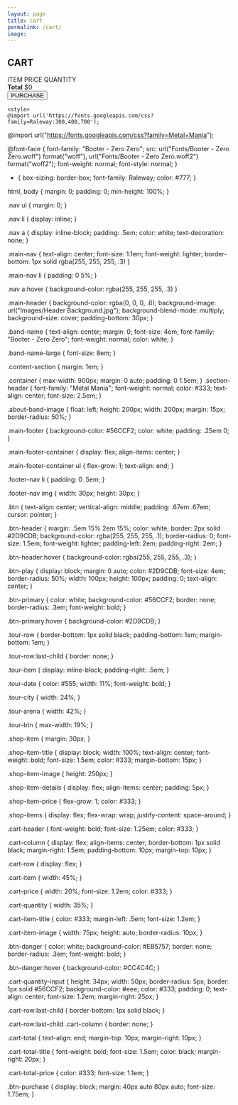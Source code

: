```yaml
---
layout: page
title: cart
permalink: /cart/
image:
---
```


<body>
  <script src="{{ site.baseurl }}/js/main.js"></script>
 <!-- <div class="products-container">
    <div class="product-header">
        <h5 class="products-title">Product</h5>
        <h5 class ="price">Price</h5>
        <h5 class="quantity">quantity</h5>
        <h5 class="total">TOTAL</h5>
    </div>
    <div class="products"> 
    </div>
</div>
 <script src="https://unpkg.com/ionicons@5.1.2/dist/ionicons.js"></script>
 <script src="{{ site.baseurl }}/js/main.js"></script> -->
 <section class="container content-section">
            <h2 class="section-header">CART</h2>
            <div class="cart-row">
                <span class="cart-item cart-header cart-column">ITEM</span>
                <span class="cart-price cart-header cart-column">PRICE</span>
                <span class="cart-quantity cart-header cart-column">QUANTITY</span>
            </div>
            <div class="cart-items">
            </div>
            <div class="cart-total">
                <strong class="cart-total-title">Total</strong>
                <span class="cart-total-price">$0</span>
            </div>
            <button class="btn btn-primary btn-purchase" type="button">PURCHASE</button>
        </section>

    <style>
    @import url('https://fonts.googleapis.com/css?family=Raleway:300,400,700');
@import url("https://fonts.googleapis.com/css?family=Metal+Mania");

@font-face {
    font-family: "Booter - Zero Zero";
    src: url("Fonts/Booter - Zero Zero.woff") format("woff"),
         url("Fonts/Booter - Zero Zero.woff2") format("woff2");
    font-weight: normal;
    font-style: normal;
}

* {
    box-sizing: border-box;
    font-family: Raleway;
    color: #777;
}

html, body {
    margin: 0;
    padding: 0;
    min-height: 100%;
}

.nav ul {
    margin: 0;
}

.nav li {
    display: inline;
}

.nav a {
    display: inline-block;
    padding: .5em;
    color: white;
    text-decoration: none;
}

.main-nav {
    text-align: center;
    font-size: 1.1em;
    font-weight: lighter;
    border-bottom: 1px solid rgba(255, 255, 255, .3)
}

.main-nav li {
    padding: 0 5%;
}

.nav a:hover {
    background-color: rgba(255, 255, 255, .3)
}

.main-header {
    background-color: rgba(0, 0, 0, .6);
    background-image: url("Images/Header Background.jpg");
    background-blend-mode: multiply;
    background-size: cover;
    padding-bottom: 30px;
}

.band-name {
    text-align: center;
    margin: 0;
    font-size: 4em;
    font-family: "Booter - Zero Zero";
    font-weight: normal;
    color: white;
}

.band-name-large {
    font-size: 8em;
}

.content-section {
    margin: 1em;
}

.container {
    max-width: 900px;
    margin: 0 auto;
    padding: 0 1.5em;
}
.section-header {
    font-family: "Metal Mania";
    font-weight: normal;
    color: #333;
    text-align: center;
    font-size: 2.5em;
}

.about-band-image {
    float: left;
    height: 200px;
    width: 200px;
    margin: 15px;
    border-radius: 50%;
}

.main-footer {
    background-color: #56CCF2;
    color: white;
    padding: .25em 0;
}

.main-footer-container {
    display: flex;
    align-items: center;
}

.main-footer-container ul {
    flex-grow: 1;
    text-align: end;
}

.footer-nav li {
    padding: 0 .5em;
}

.footer-nav img {
    width: 30px;
    height: 30px;
}

.btn {
    text-align: center;
    vertical-align: middle;
    padding: .67em .67em;
    cursor: pointer;
}

.btn-header {
    margin: .5em 15% 2em 15%;
    color: white;
    border: 2px solid #2D9CDB;
    background-color: rgba(255, 255, 255, .1);
    border-radius: 0;
    font-size: 1.5em;
    font-weight: lighter;
    padding-left: 2em;
    padding-right: 2em;
}

.btn-header:hover {
    background-color: rgba(255, 255, 255, .3);
}

.btn-play {
    display: block;
    margin: 0 auto;
    color: #2D9CDB;
    font-size: 4em;
    border-radius: 50%;
    width: 100px;
    height: 100px;
    padding: 0;
    text-align: center;
}

.btn-primary {
    color: white;
    background-color: #56CCF2;
    border: none;
    border-radius: .3em;
    font-weight: bold;
}

.btn-primary:hover {
    background-color: #2D9CDB;
}

.tour-row {
    border-bottom: 1px solid black;
    padding-bottom: 1em;
    margin-bottom: 1em;
}

.tour-row:last-child {
    border: none;
}

.tour-item {
    display: inline-block;
    padding-right: .5em;
}

.tour-date {
    color: #555;
    width: 11%;
    font-weight: bold;
}

.tour-city {
    width: 24%;
}

.tour-arena {
    width: 42%;
}

.tour-btn {
    max-width: 19%;
}

.shop-item {
    margin: 30px;
}

.shop-item-title {
    display: block;
    width: 100%;
    text-align: center;
    font-weight: bold;
    font-size: 1.5em;
    color: #333;
    margin-bottom: 15px;
}

.shop-item-image {
    height: 250px;
}

.shop-item-details {
    display: flex;
    align-items: center;
    padding: 5px;
}

.shop-item-price {
    flex-grow: 1;
    color: #333;
}

.shop-items {
    display: flex;
    flex-wrap: wrap;
    justify-content: space-around;
}

.cart-header {
    font-weight: bold;
    font-size: 1.25em;
    color: #333;
}

.cart-column {
    display: flex;
    align-items: center;
    border-bottom: 1px solid black;
    margin-right: 1.5em;
    padding-bottom: 10px;
    margin-top: 10px;
}

.cart-row {
    display: flex;
}

.cart-item {
    width: 45%;
}

.cart-price {
    width: 20%;
    font-size: 1.2em;
    color: #333;
}

.cart-quantity {
    width: 35%;
}

.cart-item-title {
    color: #333;
    margin-left: .5em;
    font-size: 1.2em;
}

.cart-item-image {
    width: 75px;
    height: auto;
    border-radius: 10px;
}

.btn-danger {
    color: white;
    background-color: #EB5757;
    border: none;
    border-radius: .3em;
    font-weight: bold;
}

.btn-danger:hover {
    background-color: #CC4C4C;
}

.cart-quantity-input {
    height: 34px;
    width: 50px;
    border-radius: 5px;
    border: 1px solid #56CCF2;
    background-color: #eee;
    color: #333;
    padding: 0;
    text-align: center;
    font-size: 1.2em;
    margin-right: 25px;
}

.cart-row:last-child {
    border-bottom: 1px solid black;
}

.cart-row:last-child .cart-column {
    border: none;
}

.cart-total {
    text-align: end;
    margin-top: 10px;
    margin-right: 10px;
}

.cart-total-title {
    font-weight: bold;
    font-size: 1.5em;
    color: black;
    margin-right: 20px;
}

.cart-total-price {
    color: #333;
    font-size: 1.1em;
}

.btn-purchase {
    display: block;
    margin: 40px auto 80px auto;
    font-size: 1.75em;
}
    </style>

<script>
    if (document.readyState == 'loading') {
    document.addEventListener('DOMContentLoaded', ready)
} else {
    ready()
}

function ready() {
    var removeCartItemButtons = document.getElementsByClassName('btn-danger')
    for (var i = 0; i < removeCartItemButtons.length; i++) {
        var button = removeCartItemButtons[i]
        button.addEventListener('click', removeCartItem)
    }

    var quantityInputs = document.getElementsByClassName('cart-quantity-input')
    for (var i = 0; i < quantityInputs.length; i++) {
        var input = quantityInputs[i]
        input.addEventListener('change', quantityChanged)
    }

    var addToCartButtons = document.getElementsByClassName('shop-item-button')
    for (var i = 0; i < addToCartButtons.length; i++) {
        var button = addToCartButtons[i]
        button.addEventListener('click', addToCartClicked)
    }

    document.getElementsByClassName('btn-purchase')[0].addEventListener('click', purchaseClicked)
}

function purchaseClicked() {
    alert('Thank you for your purchase')
    var cartItems = document.getElementsByClassName('cart-items')[0]
    while (cartItems.hasChildNodes()) {
        cartItems.removeChild(cartItems.firstChild)
    }
    updateCartTotal()
}

function removeCartItem(event) {
    var buttonClicked = event.target
    buttonClicked.parentElement.parentElement.remove()
    updateCartTotal()
}

function quantityChanged(event) {
    var input = event.target
    if (isNaN(input.value) || input.value <= 0) {
        input.value = 1
    }
    updateCartTotal()
}

function addToCartClicked(event) {
    var button = event.target
    var shopItem = button.parentElement.parentElement
    var title = shopItem.getElementsByClassName('shop-item-title')[0].innerText
    var price = shopItem.getElementsByClassName('shop-item-price')[0].innerText
    var imageSrc = shopItem.getElementsByClassName('shop-item-image')[0].src
    addItemToCart(title, price, imageSrc)
    updateCartTotal()
}

function addItemToCart(title, price, imageSrc) {
    var cartRow = document.createElement('div')
    cartRow.classList.add('cart-row')
    var cartItems = document.getElementsByClassName('cart-items')[0]
    var cartItemNames = cartItems.getElementsByClassName('cart-item-title')
    for (var i = 0; i < cartItemNames.length; i++) {
        if (cartItemNames[i].innerText == title) {
            alert('This item is already added to the cart')
            return
        }
    }
    var cartRowContents = `
        <div class="cart-item cart-column">
            <img class="cart-item-image" src="${imageSrc}" width="100" height="100">
            <span class="cart-item-title">${title}</span>
        </div>
        <span class="cart-price cart-column">${price}</span>
        <div class="cart-quantity cart-column">
            <input class="cart-quantity-input" type="number" value="1">
            <button class="btn btn-danger" type="button">REMOVE</button>
        </div>`
    cartRow.innerHTML = cartRowContents
    cartItems.append(cartRow)
    cartRow.getElementsByClassName('btn-danger')[0].addEventListener('click', removeCartItem)
    cartRow.getElementsByClassName('cart-quantity-input')[0].addEventListener('change', quantityChanged)
}

function updateCartTotal() {
    var cartItemContainer = document.getElementsByClassName('cart-items')[0]
    var cartRows = cartItemContainer.getElementsByClassName('cart-row')
    var total = 0
    for (var i = 0; i < cartRows.length; i++) {
        var cartRow = cartRows[i]
        var priceElement = cartRow.getElementsByClassName('cart-price')[0]
        var quantityElement = cartRow.getElementsByClassName('cart-quantity-input')[0]
        var price = parseFloat(priceElement.innerText.replace('$', ''))
        var quantity = quantityElement.value
        total = total + (price * quantity)
    }
    total = Math.round(total * 100) / 100
    document.getElementsByClassName('cart-total-price')[0].innerText = '$' + total
}
</script>
  
</body>
